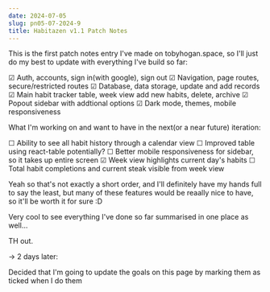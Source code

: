 ```yaml
---
date: 2024-07-05
slug: pn05-07-2024-9
title: Habitazen v1.1 Patch Notes
---
```


This is the first patch notes entry I've made on tobyhogan.space, so I'll just do my best to update with everything I've build so far:

☑ Auth, accounts, sign in(with google), sign out
☑ Navigation, page routes, secure/restricted routes
☑ Database, data storage, update and add records
☑ Main habit tracker table, week view add new habits, delete, archive
☑ Popout sidebar with addtional options
☑ Dark mode, themes, mobile responsiveness


What I'm working on and want to have in the next(or a near future) iteration:

☐ Ability to see all habit history through a calendar view
☐ Improved table using react-table potentially?
☐ Better mobile responsiveness for sidebar, so it takes up entire screen
☑ Week view highlights current day's habits
☐ Total habit completions and current steak visible from week view


Yeah so that's not exactly a short order, and I'll definitely have my hands full to say the least, but many of these features would be reaally nice to have, so it'll be worth it for sure :D

Very cool to see everything I've done so far summarised in one place as well...

TH out.


-> 2 days later:

Decided that I'm going to update the goals on this page by marking them as ticked when I do them




